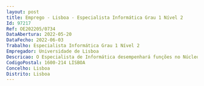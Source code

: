 ```yaml
--- 
layout: post
title: Emprego - Lisboa - Especialista Informática Grau 1 Nível 2
Id: 97217
Ref: OE202205/0734
DataAbertura: 2022-05-20
DataFecho: 2022-06-03
Trabalho: Especialista Informática Grau 1 Nível 2
Empregador: Universidade de Lisboa
Descricao: O Especialista de Informática desempenhará funções no Núcleo de Administração de Redes e Telecomunicações do Departamento de Informática dos Serviços Centrais da Universidade de Lisboa, competindo lhe, designadamente • Analisar os requisitos técnicos e proceder à conceção e desenvolvimento de arquitetura de redes e telecomunicações, assegurando a sua manutenção e continuada adequação aos objetivos da Universidade • Planear e implementar melhoria nas infraestruturas de rede nos níveis de core, distribuição e acesso, nos serviços centrais da ULisboa, assim como nas restantes Escolas e outras UOs • Definir e documentar procedimentos de gestão e de manutenção da infraestrutura de rede • Instalar e configurar equipamento de rede ao nível de routing e switching (core, distribuição e acesso) • Estudar o impacto de alterações na infraestrutura de rede da Universidade junto das diversas UOs e assegurar correto funcionamento dos serviços prestados • Colaborar na definição de políticas e necessidades para a elaboração de contratação de novos serviços de rede e telecomunicações • Participar no planeamento e no controlo de projetos informáticos na área de infraestrutura de rede e telecomunicações • Definir e desenvolver medidas necessárias à segurança e integridade da informação, nomeadamente através de aplicação de políticas e boas práticas nos vários níveis da infraestrutura de rede • Colaborar no desenvolvimento e divulgação de documentação e promover a formação e o apoio a utilizadores e técnicos sobre os serviços de rede e telecomunicações disponibilizados à comunidade universitária.
CodigoPostal: 1600-214 LISBOA
Concelho: Lisboa
Distrito: Lisboa
--- 
```

